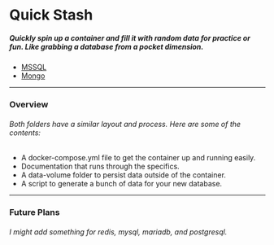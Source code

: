 # Quick Stash

##### Quickly spin up a container and fill it with random data for practice or fun. Like grabbing a database from a pocket dimension.

-   [MSSQL](./mssql/readme.md)
-   [Mongo](./mongo/readme.md)

---

### Overview

###### Both folders have a similar layout and process. Here are some of the contents:

-   A docker-compose.yml file to get the container up and running easily.
-   Documentation that runs through the specifics.
-   A data-volume folder to persist data outside of the container.
-   A script to generate a bunch of data for your new database.

---

### Future Plans

###### I might add something for redis, mysql, mariadb, and postgresql.
